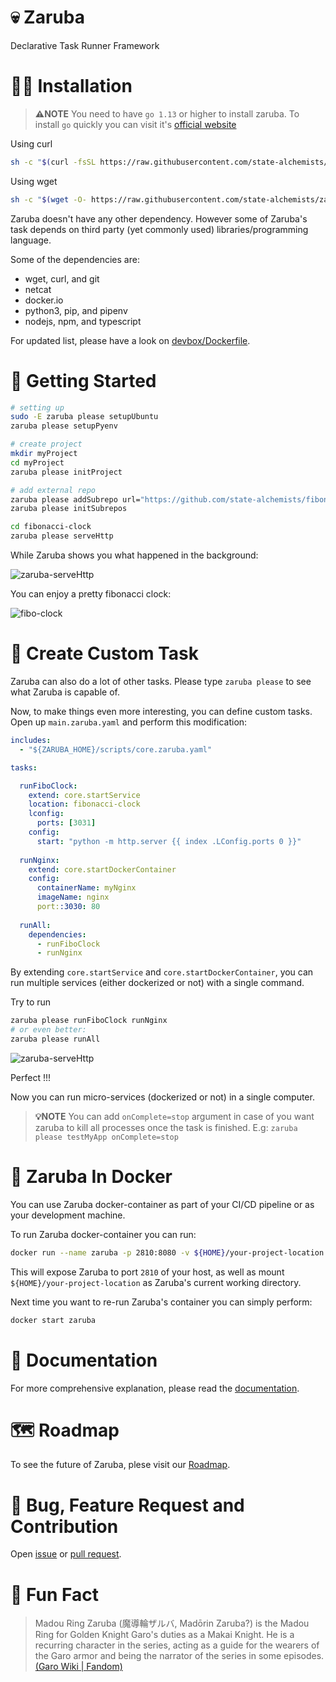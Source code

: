 # 💀 Zaruba 

Declarative Task Runner Framework

# 👨‍💻 Installation

> **⚠️NOTE** You need to have `go 1.13` or higher to install zaruba. To install `go` quickly you can visit it's [official website](https://golang.org/doc/install)

Using curl

```sh
sh -c "$(curl -fsSL https://raw.githubusercontent.com/state-alchemists/zaruba/master/install.sh)"
```

Using wget

```sh
sh -c "$(wget -O- https://raw.githubusercontent.com/state-alchemists/zaruba/master/install.sh)"
```

Zaruba doesn't have any other dependency. However some of Zaruba's task depends on third party (yet commonly used) libraries/programming language.

Some of the dependencies are:

* wget, curl, and git
* netcat
* docker.io
* python3, pip, and pipenv
* nodejs, npm, and typescript

For updated list, please have a look on [devbox/Dockerfile](./devbox/Dockerfile).


# 🏁 Getting Started

```sh
# setting up
sudo -E zaruba please setupUbuntu
zaruba please setupPyenv

# create project
mkdir myProject
cd myProject
zaruba please initProject

# add external repo
zaruba please addSubrepo url="https://github.com/state-alchemists/fibonacci-clock"
zaruba please initSubrepos

cd fibonacci-clock
zaruba please serveHttp
```

While Zaruba shows you what happened in the background:

![zaruba-serveHttp](screenshots/zaruba-serveHttp.png)

You can enjoy a pretty fibonacci clock:

![fibo-clock](screenshots/fibo-clock.png)

# 🔨 Create Custom Task

Zaruba can also do a lot of other tasks. Please type `zaruba please` to see what Zaruba is capable of.

Now, to make things even more interesting, you can define custom tasks. Open up `main.zaruba.yaml` and perform this modification:

```yaml
includes:
  - "${ZARUBA_HOME}/scripts/core.zaruba.yaml"

tasks:

  runFiboClock:
    extend: core.startService
    location: fibonacci-clock
    lconfig:
      ports: [3031]
    config:
      start: "python -m http.server {{ index .LConfig.ports 0 }}"
  
  runNginx:
    extend: core.startDockerContainer
    config:
      containerName: myNginx
      imageName: nginx
      port::3030: 80
  
  runAll:
    dependencies:
      - runFiboClock
      - runNginx
```

By extending `core.startService` and `core.startDockerContainer`, you can run multiple services (either dockerized or not) with a single command.

Try to run

```sh
zaruba please runFiboClock runNginx
# or even better:
zaruba please runAll
```

![zaruba-serveHttp](screenshots/zaruba-runAll.png)

Perfect !!!

Now you can run micro-services (dockerized or not) in a single computer.

> **💡NOTE** You can add `onComplete=stop` argument in case of you want zaruba to kill all processes once the task is finished. E.g: `zaruba please testMyApp onComplete=stop`

# 🐳 Zaruba In Docker

You can use Zaruba docker-container as part of your CI/CD pipeline or as your development machine.

To run Zaruba docker-container you can run:

```sh
docker run --name zaruba -p 2810:8080 -v ${HOME}/your-project-location:/project -d stalchmst/zaruba:latest
```

This will expose Zaruba to port `2810` of your host, as well as mount `${HOME}/your-project-location` as Zaruba's current working directory.

Next time you want to re-run Zaruba's container you can simply perform:

```sh
docker start zaruba
```

# 📁 Documentation

For more comprehensive explanation, please read the [documentation](docs/Documentation.md).

# 🗺️ Roadmap

To see the future of Zaruba, plese visit our [Roadmap](Roadmap.md).

# 🐞 Bug, Feature Request and Contribution

Open [issue](https://github.com/state-alchemists/zaruba/issues) or [pull request](https://github.com/state-alchemists/zaruba/pulls).


# 🎉 Fun Fact

> Madou Ring Zaruba (魔導輪ザルバ, Madōrin Zaruba?) is the Madou Ring for Golden Knight Garo's duties as a Makai Knight. He is a recurring character in the series, acting as a guide for the wearers of the Garo armor and being the narrator of the series in some episodes. [(Garo Wiki | Fandom)](https://garoseries.fandom.com/wiki/Zaruba)
